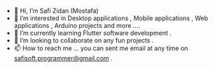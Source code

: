 - 👋 Hi, I’m Safi Zidan (Mostafa) 
- 👀 I’m interested in Desktop applications , Mobile applications , Web applications , Arduino projects and more ....
- 🌱 I’m currently learning Flutter software development .
- 💞️ I’m looking to collaborate on any fun projects .
- 📫 How to reach me ... you can sent me email at any time on safisoft.programmer@gmail.com .

<!---
SafiSoftProgramming/SafiSoftProgramming is a ✨ special ✨ repository because its `README.md` (this file) appears on your GitHub profile.
You can click the Preview link to take a look at your changes.
--->
